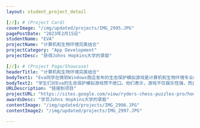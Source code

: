 ```yaml
---
layout: student_project_detail

[//]: # (Project Card)
coverImage: "/img/updated/projects/IMG_2995.JPG"
pagePostDate: "2023年2月15日"
studentName: "EVA"
projectName: "计算机和生物环境完美结合"
projectCategory: "App Development"
projectDesc: "获得Johns Hopkins大学的录取"

[//]: # (Project Page/Showcase)
headerTitle: "计算机和生物环境完美结合"
bodyText1: "Eva同学在微软Windows商店发布的生态保护模拟游戏是计算机和生物环境专业的结合杰作。游戏通过引人入胜的模拟环境，让玩家深入了解生态保护的重要性，并参与制定和执行保护措施。这个项目展示了Eva在跨学科领域的深刻洞见，助她顺利获得Johns Hopkins大学的录取。"
bodyText2: "学生们对Eva的生态保护模拟游戏赞不绝口。他们表示，游戏不仅娱乐性强，而且教育意义深远。许多学生通过玩这款游戏，增强了对环境保护的认识，并受到启发去学习相关知识。此外，学生们还赞赏Eva将计算机技术与环境科学相结合的创新思维。"
URLDescription: "链接到项目"
projectURL: "https://sites.google.com/view/ryders-chess-puzzles-pro/home"
awardsDesc: "学员Johns Hopkins大学的录取"
contentImage: "/img/updated/projects/IMG_2996.JPG"
contentImage2: "/img/updated/projects/IMG_2997.JPG"

---
```

